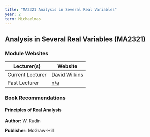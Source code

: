 ```yaml
---
title: "MA2321 Analysis in Several Real Variables"
year: 2
term: Michaelmas
---
```

## Analysis in Several Real Variables (MA2321)
### Module Websites

| Lecturer(s)  | Website |
| ------------- | ------------- |
| Current Lecturer | [David Wilkins](https://www.maths.tcd.ie/~dwilkins) |
|  Past Lecturer |  [n/a](https://www.maths.tcd.ie/) |

### Book Recommendations

#### Principles of Real Analysis

**Author:** W. Rudin

**Publisher:** McGraw-Hill
